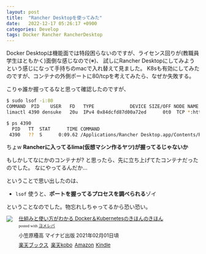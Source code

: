 ```yaml
---
layout: post
title:  "Rancher Desktopを使ってみた"
date:   2022-12-17 05:26:17 +0900
categories: Develop
tags: Docker Rancher RancherDesktop
---
```


Docker Desktopは機能面では特段困らないのですが、ライセンス回りが(教職員学生はともかく)面倒な感じなので(※)、
試しにRancher Desktopにしてみようという感じになって手持ちのmacで入れ替えて見ました。
K8sも有効にしてみたのですが、コンテナの外側ポートに80/tcpを考えてみたら、なぜか失敗する。

こりゃ誰か握ってるなと思って確認したのですが、

```bash
$ sudo lsof -i:80
COMMAND  PID    USER   FD   TYPE             DEVICE SIZE/OFF NODE NAME
limactl 4390 densuke   20u  IPv4 0x84dcfd87d00a72ed      0t0  TCP *:http (LISTEN)

$ ps 4390
  PID   TT  STAT      TIME COMMAND
 4390   ??  S      0:09.62 /Applications/Rancher Desktop.app/Contents/Resources/resources/darwin/lima/bin/limactl
```

ちょw **Rancherに入ってるlima(仮想マシン作るヤツ)が握ってるじゃないか**

もしかしてなにかのコンテナが?
と思ったら、先に立ち上げてたコンテナだったのでした。
なにやってるんだか…

ということで思い出したのは、

- `lsof` 使うと、**ポートを握ってるプロセスを調べられる**ゾイ

ということなのでした。物忘れしちゃってるから恐い恐い。

<div class="booklink-box" style="text-align:left;padding-bottom:20px;font-size:small;zoom: 1;overflow: hidden;"><div class="booklink-image" style="float:left;margin:0 15px 10px 0;"><a href="//af.moshimo.com/af/c/click?a_id=1175594&p_id=56&pc_id=56&pl_id=637&s_v=b5Rz2P0601xu&url=http%3A%2F%2Fbooks.rakuten.co.jp%2Frb%2F16580202%2F" target="_blank" ><img src="https://thumbnail.image.rakuten.co.jp/@0_mall/book/cabinet/2745/9784839972745.jpg?_ex=200x200" style="border: none;" /></a><img src="//i.moshimo.com/af/i/impression?a_id=1175594&p_id=56&pc_id=56&pl_id=637" width="1" height="1" style="border:none;"></div><div class="booklink-info" style="line-height:120%;zoom: 1;overflow: hidden;"><div class="booklink-name" style="margin-bottom:10px;line-height:120%"><a href="//af.moshimo.com/af/c/click?a_id=1175594&p_id=56&pc_id=56&pl_id=637&s_v=b5Rz2P0601xu&url=http%3A%2F%2Fbooks.rakuten.co.jp%2Frb%2F16580202%2F" target="_blank" >仕組みと使い方がわかる Docker＆Kubernetesのきほんのきほん</a><img src="//i.moshimo.com/af/i/impression?a_id=1175594&p_id=56&pc_id=56&pl_id=637" width="1" height="1" style="border:none;"><div class="booklink-powered-date" style="font-size:8pt;margin-top:5px;font-family:verdana;line-height:120%">posted with <a href="https://yomereba.com" rel="nofollow" target="_blank">ヨメレバ</a></div></div><div class="booklink-detail" style="margin-bottom:5px;">小笠原種高 マイナビ出版 2021年02月01日頃    </div><div class="booklink-link2" style="margin-top:10px;"><div class="shoplinkrakuten" style="display:inline;margin-right:5px"><a href="//af.moshimo.com/af/c/click?a_id=1175594&p_id=56&pc_id=56&pl_id=637&s_v=b5Rz2P0601xu&url=http%3A%2F%2Fbooks.rakuten.co.jp%2Frb%2F16580202%2F" target="_blank" >楽天ブックス</a><img src="//i.moshimo.com/af/i/impression?a_id=1175594&p_id=56&pc_id=56&pl_id=637" width="1" height="1" style="border:none;"></div><div class="shoplinkrakukobo" style="display:inline;margin-right:5px"><a href="//af.moshimo.com/af/c/click?a_id=1175594&p_id=56&pc_id=56&pl_id=637&s_v=b5Rz2P0601xu&url=https%3A%2F%2Fbooks.rakuten.co.jp%2Frk%2F13d0d289fdb23187ae4f495b3eb8078e%2F" target="_blank" >楽天kobo</a><img src="//i.moshimo.com/af/i/impression?a_id=1175594&p_id=56&pc_id=56&pl_id=637" width="1" height="1" style="border:none;"></div><div class="shoplinkamazon" style="display:inline;margin-right:5px"><a href="//af.moshimo.com/af/c/click?a_id=920708&p_id=170&pc_id=185&pl_id=4062&s_v=b5Rz2P0601xu&url=https%3A%2F%2Fwww.amazon.co.jp%2Fexec%2Fobidos%2FASIN%2F4839972745" target="_blank" >Amazon</a></div><div class="shoplinkkindle" style="display:inline;margin-right:5px"><a href="//af.moshimo.com/af/c/click?a_id=920708&p_id=170&pc_id=185&pl_id=4062&s_v=b5Rz2P0601xu&url=https%3A%2F%2Fwww.amazon.co.jp%2Fgp%2Fsearch%3Fkeywords%3D%25E4%25BB%2595%25E7%25B5%2584%25E3%2581%25BF%25E3%2581%25A8%25E4%25BD%25BF%25E3%2581%2584%25E6%2596%25B9%25E3%2581%258C%25E3%2582%258F%25E3%2581%258B%25E3%2582%258B%2520Docker%25EF%25BC%2586Kubernetes%25E3%2581%25AE%25E3%2581%258D%25E3%2581%25BB%25E3%2582%2593%25E3%2581%25AE%25E3%2581%258D%25E3%2581%25BB%25E3%2582%2593%26__mk_ja_JP%3D%2583J%2583%255E%2583J%2583i%26url%3Dnode%253D2275256051" target="_blank" >Kindle</a></div>                              	  	  	  	  	</div></div><div class="booklink-footer" style="clear: left"></div></div>
